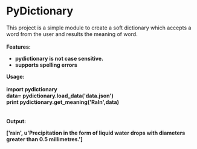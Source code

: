 # PyDictionary
This project is a simple module to create a soft dictionary which accepts a word from the user and results the meaning of word.<br>
<br><b>Features:<br><ul><li>pydictionary is not case sensitive.<li>supports spelling errors<br></ul>

<b>Usage:</b><br><br>
import pydictionary
<br>
data= pydictionary.load_data('data.json')
<br>
print pydictionary.get_meaning('RaIn',data)
<br>
<br>
<b><br>Output:</b><br>
<p>['rain', u'Precipitation in the form of liquid water drops with diameters greater than 0.5 millimetres.']</p>
     
    
